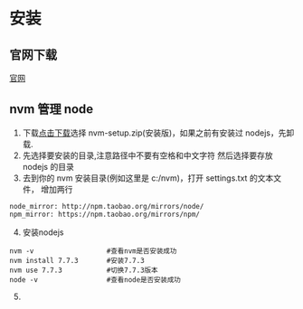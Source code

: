# 安装

## 官网下载

[官网](https://nodejs.org/zh-cn/)

## nvm 管理 node

1. 下载[点击下载](https://github.com/coreybutler/nvm-windows/releases)选择 nvm-setup.zip(安装版)，如果之前有安装过 nodejs，先卸载.
2. 先选择要安装的目录,注意路径中不要有空格和中文字符 然后选择要存放 nodejs 的目录
3. 去到你的 nvm 安装目录(例如这里是 c:/nvm)，打开 settings.txt 的文本文件， 增加两行
```
node_mirror: http://npm.taobao.org/mirrors/node/
npm_mirror: https://npm.taobao.org/mirrors/npm/
```

4. 安装nodejs

```
nvm -v                  #查看nvm是否安装成功
nvm install 7.7.3       #安装7.7.3
nvm use 7.7.3           #切换7.7.3版本
node -v                 #查看node是否安装成功
```

5. 